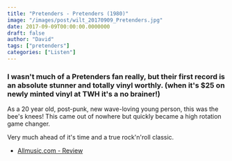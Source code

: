 ```yaml
---
title: "Pretenders - Pretenders (1980)"
image: "/images/post/wilt_20170909_Pretenders.jpg"
date: 2017-09-09T00:00:00.0000000
draft: false
author: "David"
tags: ["pretenders"]
categories: ["Listen"]
---
```

### I wasn't much of a Pretenders fan really, but their first record is an absolute stunner and totally vinyl worthly. (when it's $25 on newly minted vinyl at TWH it's a no brainer!)

 As a 20 year old, post-punk, new wave-loving young person, this was the bee's knees! This came out of nowhere but quickly became a high rotation game changer.

 Very much ahead of it's time and a true rock'n'roll classic.

-  [Allmusic.com - Review](http://www.allmusic.com/album/pretenders-mw0000387388)